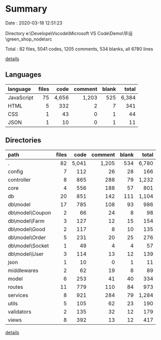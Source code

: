 # Summary

Date : 2020-03-18 12:51:23

Directory e:\Develope\Vscode\Microsoft VS Code\Demo\毕设\green_shop_node\src

Total : 82 files,  5041 codes, 1205 comments, 534 blanks, all 6780 lines

[details](details.md)

## Languages
| language | files | code | comment | blank | total |
| :--- | ---: | ---: | ---: | ---: | ---: |
| JavaScript | 75 | 4,656 | 1,203 | 525 | 6,384 |
| HTML | 5 | 332 | 2 | 7 | 341 |
| CSS | 1 | 43 | 0 | 1 | 44 |
| JSON | 1 | 10 | 0 | 1 | 11 |

## Directories
| path | files | code | comment | blank | total |
| :--- | ---: | ---: | ---: | ---: | ---: |
| . | 82 | 5,041 | 1,205 | 534 | 6,780 |
| config | 7 | 112 | 26 | 28 | 166 |
| controller | 8 | 865 | 288 | 79 | 1,232 |
| core | 4 | 556 | 188 | 57 | 801 |
| db | 20 | 851 | 142 | 111 | 1,104 |
| db\model | 17 | 785 | 108 | 93 | 986 |
| db\model\Coupon | 2 | 66 | 24 | 8 | 98 |
| db\model\Farm | 3 | 127 | 12 | 15 | 154 |
| db\model\Good | 2 | 117 | 8 | 10 | 135 |
| db\model\Order | 5 | 231 | 20 | 25 | 276 |
| db\model\Socket | 1 | 49 | 4 | 4 | 57 |
| db\model\User | 3 | 114 | 13 | 12 | 139 |
| json | 1 | 10 | 0 | 1 | 11 |
| middlewares | 2 | 62 | 19 | 8 | 89 |
| model | 6 | 253 | 41 | 40 | 334 |
| routes | 11 | 779 | 110 | 84 | 973 |
| services | 8 | 921 | 284 | 79 | 1,284 |
| utils | 5 | 105 | 62 | 23 | 190 |
| validators | 2 | 135 | 32 | 12 | 179 |
| views | 8 | 392 | 13 | 12 | 417 |

[details](details.md)
